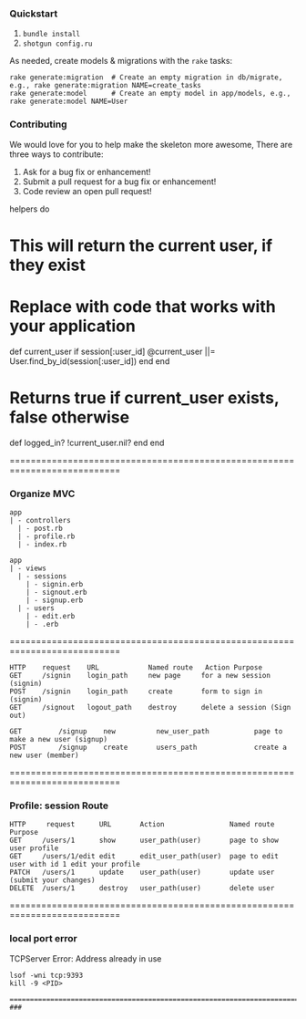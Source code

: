 ### Quickstart

1.  `bundle install`
2.  `shotgun config.ru`

As needed, create models & migrations with the `rake` tasks:

```
rake generate:migration  # Create an empty migration in db/migrate, e.g., rake generate:migration NAME=create_tasks
rake generate:model      # Create an empty model in app/models, e.g., rake generate:model NAME=User
```

### Contributing

We would love for you to help make the skeleton more awesome, There are three ways to contribute:

1. Ask for a bug fix or enhancement!
2. Submit a pull request for a bug fix or enhancement!
3. Code review an open pull request!


helpers do
  # This will return the current user, if they exist
  # Replace with code that works with your application
  def current_user
    if session[:user_id]
      @current_user ||= User.find_by_id(session[:user_id])
    end
  end

  # Returns true if current_user exists, false otherwise
  def logged_in?
    !current_user.nil?
  end
end



===========================================================================
### Organize MVC
```
app
| - controllers
  | - post.rb
  | - profile.rb
  | - index.rb

app
| - views
  | - sessions
    | - signin.erb
    | - signout.erb
    | - signup.erb
  | - users
    | - edit.erb
    | - .erb
```
===========================================================================
```
HTTP    request    URL            Named route   Action Purpose
GET     /signin    login_path     new page     for a new session (signin)
POST    /signin    login_path     create       form to sign in (signin)
GET     /signout   logout_path    destroy      delete a session (Sign out)

GET			/signup    new			new_user_path			page to make a new user (signup)
POST		/signup	   create		users_path				create a new user (member)
```
===========================================================================
### Profile: session Route
```
HTTP     request      URL       Action                Named route Purpose
GET     /users/1      show      user_path(user)       page to show user profile
GET     /users/1/edit edit      edit_user_path(user)  page to edit user with id 1 edit your profile
PATCH   /users/1      update    user_path(user)       update user (submit your changes)
DELETE  /users/1      destroy   user_path(user)       delete user
```

===========================================================================
### local port error

TCPServer Error: Address already in use
```
lsof -wni tcp:9393
kill -9 <PID>

===========================================================================
###








